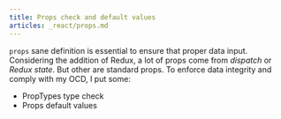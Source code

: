 ```yaml
---
title: Props check and default values
articles: _react/props.md
---
```


`props` sane definition is essential to ensure that proper data input. Considering
the addition of Redux, a lot of props come from _dispatch_ or _Redux state_. But
other are standard props. To enforce data integrity and comply with my OCD, I
put some:
- PropTypes type check
- Props default values